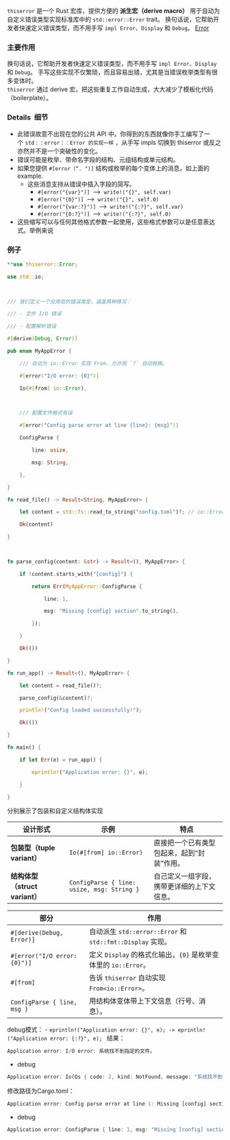 `thiserror` 是一个 Rust 宏库，提供方便的 **派生宏（derive macro）** 用于自动为自定义错误类型实现标准库中的 `std::error::Error` trait。
换句话说，它帮助开发者快速定义错误类型，而不用手写 `impl Error`、`Display` 和 `Debug`。
[Error](../../../复用概念/std/Error.md)
### 主要作用
换句话说，它帮助开发者快速定义错误类型，而不用手写 `impl Error`、`Display` 和 `Debug`。
手写这些实现不仅繁琐，而且容易出错，尤其是当错误枚举类型有很多变体时。  
`thiserror` 通过 derive 宏，把这些重复工作自动生成，大大减少了模板化代码（boilerplate）。
### Details  细节
- 此错误故意不出现在您的公共 API 中。你得到的东西就像你手工编写了一个 `std：：error：：Error 的实现一样` ，从手写 impls 切换到 thiserror 或反之亦然并不是一个突破性的变化。
- 错误可能是枚举、带命名字段的结构、元组结构或单元结构。
- 如果您提供 `#[error（“. ")]` 结构或枚举的每个变体上的消息，如上面的 example.
	- 这些消息支持从错误中插入字段的简写。
		- `#[error("{var}")]` ⟶ `write!("{}", self.var)`
		- `#[error("{0}")]` ⟶ `write!("{}", self.0)`
		- `#[error("{var:?}")]` ⟶ `write!("{:?}", self.var)`
		- `#[error("{0:?}")]` ⟶ `write!("{:?}", self.0)`
- 这些缩写可以与任何其他格式参数一起使用，这些格式参数可以是任意表达式。举例来说
### 例子
```rust
**use thiserror::Error;

use std::io;

  

/// 我们定义一个应用层的错误类型，涵盖两种情况：

/// - 文件 I/O 错误

/// - 配置解析错误

#[derive(Debug, Error)]

pub enum MyAppError {

    /// 自动为 io::Error 实现 From，允许用 `?` 自动转换。

    #[error("I/O error: {0}")]

    Io(#[from] io::Error),

  

    /// 配置文件格式有误

    #[error("Config parse error at line {line}: {msg}")]

    ConfigParse {

        line: usize,

        msg: String,

    },

}

fn read_file() -> Result<String, MyAppError> {

    let content = std::fs::read_to_string("config.toml")?; // io::Error → MyAppError::Io

    Ok(content)

}

  

fn parse_config(content: &str) -> Result<(), MyAppError> {

    if !content.starts_with("[config]") {

        return Err(MyAppError::ConfigParse {

            line: 1,

            msg: "Missing [config] section".to_string(),

        });

    }

    Ok(())

}

fn run_app() -> Result<(), MyAppError> {

    let content = read_file()?;

    parse_config(&content)?;

    println!("Config loaded successfully!");

    Ok(())

}

fn main() {

    if let Err(e) = run_app() {

        eprintln!("Application error: {}", e);

    }

}
```
分别展示了包装和自定义结构体实现

| 设计形式                     | 示例                                         | 特点                     |
| ------------------------ | ------------------------------------------ | ---------------------- |
| **包装型（tuple variant）**   | `Io(#[from] io::Error)`                    | 直接把一个已有类型包起来，起到“封装”作用。 |
| **结构体型（struct variant）** | `ConfigParse { line: usize, msg: String }` | 自己定义一组字段，携带更详细的上下文信息。  |

| 部分                           | 作用                                                 |
| ---------------------------- | -------------------------------------------------- |
| `#[derive(Debug, Error)]`    | 自动派生 `std::error::Error` 和 `std::fmt::Display` 实现。 |
| `#[error("I/O error: {0}")]` | 定义 `Display` 的格式化输出，`{0}` 是枚举变体里的 `io::Error`。     |
| `#[from]`                    | 告诉 `thiserror` 自动实现 `From<io::Error>`。             |
| `ConfigParse { line, msg }`  | 用结构体变体带上下文信息（行号、消息）。                               |
 debug模式：
	- `eprintln!("Application error: {}", e); -> eprintln!("Application error: {:?}", e); `
结果：
```rust
Application error: I/O error: 系统找不到指定的文件。
```

- debug
```rust
Application error: Io(Os { code: 2, kind: NotFound, message: "系统找不到指定的文件。" })
```
修改路径为Cargo.toml：
```rust
Application error: Config parse error at line 1: Missing [config] section
```
- debug
```rust
Application error: ConfigParse { line: 1, msg: "Missing [config] section" }
```




